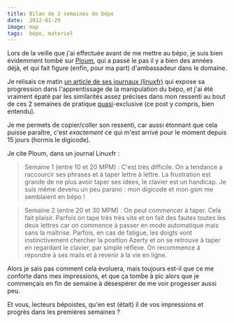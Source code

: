 ```yaml
---
title: Bilan de 2 semaines de bépo
date:  2012-01-29
image: map
tags:  bépo, materiel
---
```


Lors de la veille que j'ai effectuée avant de me mettre au bépo, je suis bien évidemment tombé sur [Ploum](http://ploum.net), qui a passé le pas il y a bien des années déjà, et qui fait figure (enfin, pour ma part) d'ambassadeur dans le domaine.

Je relisais ce matin [un article de ses journaux (linuxfr)](http://linuxfr.org/users/ploum/journaux/2-semaines-en-typematrix-b%C3%A9po) qui expose sa progression dans l'apprentissage de la manipulation du bépo, et j'ai été vraiment épaté par les similarités assez précises dans mon ressenti au bout de ces 2 semaines de pratique [quasi](https://twitter.com/#!/bobmaerten/status/161467232432553985)-exclusive (ce post y compris, bien entendu).

Je me permets de copier/coller son ressenti, car aussi étonnant que cela puisse paraître, c'est *exactement* ce qui m'est arrivé pour le moment depuis 15 jours (hormis le digicode).

Je cite Ploum, dans un journal Linuxfr :

> Semaine 1 (entre 10 et 20 MPM) :
> C'est très difficile. On a tendance a raccourcir ses phrases et à taper lettre à lettre. La frustration est grande de ne plus avoir taper ses idées, le clavier est un handicap. Je suis même devenu un peu parano : mon digicode et mon gsm me semblaient en bépo !

> Semaine 2 (entre 20 et 30 MPM) :
> On peut commencer à taper. Cela fait plaisir. Parfois on tape très très vite et on fait des fautes toutes les deux lettres car on commence à passer en mode automatique mais sans la maîtrise. Parfois, en cas de fatigue, les doigts vont instinctivement chercher la position Azerty et on se retrouve à taper en regardant le clavier, par simple réflexe. On recommence à répondre à ses mails et à revenir à la vie en ligne.

Alors je sais pas comment celà évoluera, mais toujours est-il que ce me conforte dans mes impressions, et que ça tombe à pic alors que je commençais en fin de semaine à désespérer de me voir progesser aussi peu.

Et vous, lecteurs bépoistes, qu'en est (était) il de vos impressions et progrès dans les premières semaines ?
